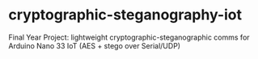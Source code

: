 # cryptographic-steganography-iot
Final Year Project: lightweight cryptographic-steganographic comms for Arduino Nano 33 IoT (AES + stego over Serial/UDP)
